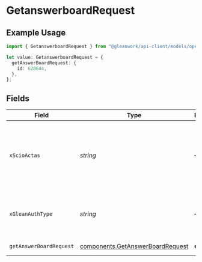 # GetanswerboardRequest

## Example Usage

```typescript
import { GetanswerboardRequest } from "@gleanwork/api-client/models/operations";

let value: GetanswerboardRequest = {
  getAnswerBoardRequest: {
    id: 628644,
  },
};
```

## Fields

| Field                                                                                                                    | Type                                                                                                                     | Required                                                                                                                 | Description                                                                                                              |
| ------------------------------------------------------------------------------------------------------------------------ | ------------------------------------------------------------------------------------------------------------------------ | ------------------------------------------------------------------------------------------------------------------------ | ------------------------------------------------------------------------------------------------------------------------ |
| `xScioActas`                                                                                                             | *string*                                                                                                                 | :heavy_minus_sign:                                                                                                       | Email address of a user on whose behalf the request is intended to be made (should be non-empty only for global tokens). |
| `xGleanAuthType`                                                                                                         | *string*                                                                                                                 | :heavy_minus_sign:                                                                                                       | Auth type being used to access the endpoint (should be non-empty only for global tokens).                                |
| `getAnswerBoardRequest`                                                                                                  | [components.GetAnswerBoardRequest](../../models/components/getanswerboardrequest.md)                                     | :heavy_check_mark:                                                                                                       | GetAnswerBoard request                                                                                                   |